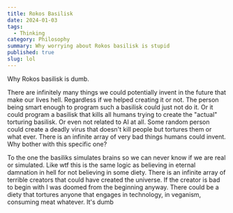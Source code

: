 ```yaml
---
title: Rokos Basilisk
date: 2024-01-03
tags:
  - Thinking
category: Philosophy
summary: Why worrying about Rokos basilisk is stupid
published: true
slug: lol
---
```


Why Rokos basilisk is dumb.

There are infinitely many things we could potentially invent in the future that make our lives hell. Regardless if we helped creating it or not. The person being smart enough to program such a basilisk could just not do it. Or it could program a basilisk that kills all humans trying to create the "actual" torturing basilisk. Or even not related to AI at all. Some random person could create a deadly virus that doesn't kill people but tortures them or what ever. There is an infinite array of very bad things humans could invent. Why bother with this specific one?


To the one the basiliks simulates brains so we can never know if we are real or simulated. Like wtf this is the same logic as believing in eternal damnation in hell for not believing in some diety. There is an infinite array of terrible creators that could have created the universe. If the creator is bad to begin with I was doomed from the beginning anyway. There could be a diety that tortures anyone that engages in technology, in veganism, consuming meat whatever. It's dumb
